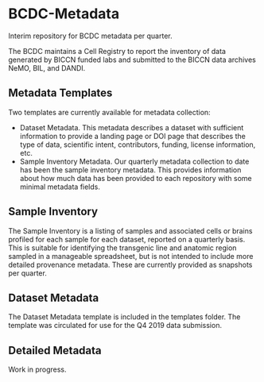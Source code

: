 # BCDC-Metadata
Interim repository for BCDC metadata per quarter.

The BCDC maintains a Cell Registry to report the inventory of data generated by BICCN funded labs and submitted to the BICCN data archives NeMO, BIL, and DANDI. 

## Metadata Templates
Two templates are currently available for metadata collection:
* Dataset Metadata.  This metadata describes a dataset with sufficient information to provide a landing page or DOI page that describes the type of data, scientific intent, contributors, funding, license information, etc. 
* Sample Inventory Metadata.   Our quarterly metadata collection to date has been the sample inventory metadata. This provides information about how much data has been provided to each repository with some minimal metadata fields.   

## Sample Inventory
The Sample Inventory is a listing of samples and associated cells or brains profiled for each sample for each dataset, reported on a quarterly basis. This is suitable for identifying the transgenic line and anatomic region sampled in a manageable spreadsheet, but is not intended to include more detailed provenance metadata. These are currently provided as snapshots per quarter.

## Dataset Metadata
The Dataset Metadata template is included in the templates folder. The template was circulated for use for the Q4 2019 data submission.

## Detailed Metadata
Work in progress.
